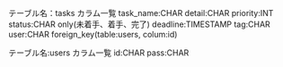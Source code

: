 テーブル名：tasks
カラム一覧
task_name:CHAR
detail:CHAR
priority:INT
status:CHAR only(未着手、着手、完了)
deadline:TIMESTAMP
tag:CHAR
user:CHAR foreign_key(table:users, colum:id)

テーブル名:users
カラム一覧
id:CHAR
pass:CHAR

